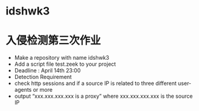 # idshwk3
# 入侵检测第三次作业

- Make a repository with name idshwk3 
- Add a script file test.zeek to your project 
- Deadline : April 14th 23:00 
-  Detection Requirement 
  -  check http sessions and if a source IP is related to three different user-agents or more 
  -  output “xxx.xxx.xxx.xxx is a proxy” where xxx.xxx.xxx.xxx is the source IP

